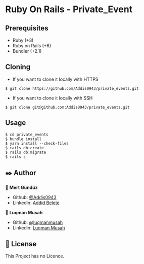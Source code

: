 # Ruby On Rails - Private_Event

## Prerequisites
- Ruby (+3)
- Ruby on Rails (+6)
- Bundler (+2.1)

## Cloning

- If you want to clone it locally with HTTPS
```
$ git clone https://github.com/Addis0943/private_events.git
```

- If you want to clone it locally with SSH
```
$ git clone git@github.com:Addis0943/private_events.git
```

## Usage

```
$ cd private_events
$ bundle install
$ yarn install --check-files
$ rails db:create
$ rails db:migrate
$ rails s
```


## ✒️  Author <a name = "author"></a>

👤 **Mert Gündüz**
- Github: [@Addis0943](https://github.com/Addis0943)
- Linkedin: [Addid Belete](https://www.linkedin.com/in/addis-belete-134b98191/)


👤 **Luqman Musah**
- Github: [@luqmanmusah](https://github.com/luqmanmusah)
- Linkedin: [Luqman Musah](https://www.linkedin.com/in/luqman-musah/)


## 📝 License

This Project has no Licence.